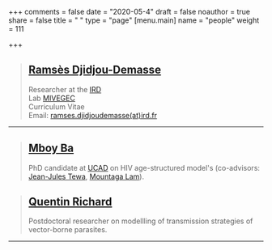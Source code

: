 +++
comments = false
date = "2020-05-4"
draft = false
noauthor = true
share = false
title = " "
type = "page"
[menu.main]
   name = "people"
weight = 111

+++

> ## [Ramsès Djidjou-Demasse](https://djidjoudemasse.com/)
> Researcher at the [IRD](https://en.ird.fr/)\
> Lab [MIVEGEC](https://mivegec.ird.fr/en/)\
> Curriculum Vitae\
> Email: [ramses.djidjoudemasse(at)ird.fr](mailto:ramses.djidjoudemasse@ird.fr)

___

> ## [Mboy Ba](https://www.researchgate.net/profile/Mboya_Ba)
> PhD candidate at [UCAD](https://www.ucad.sn/) on HIV age-structured model's (co-advisors: [Jean-Jules Tewa](https://www.researchgate.net/profile/Tewa_Jean_Jules), [Mountaga Lam](https://www.researchgate.net/profile/Lam_Mountaga)).


> ## [Quentin Richard](http://quentin.richard.perso.math.cnrs.fr/index_en.html)
> Postdoctoral researcher on modellling of transmission strategies of vector-borne parasites.

___